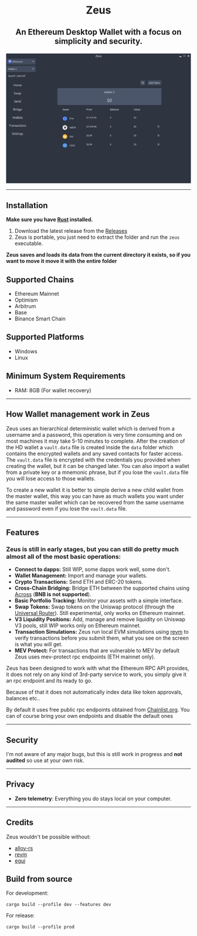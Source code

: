 # <p align="center">Zeus</p>

## <p align="center"><b>An Ethereum Desktop Wallet with a focus on simplicity and security.</b></p>

![Screenshot](src/zeus-home.png)
 
 ---
 
 
## Installation
**Make sure you have [Rust](https://www.rust-lang.org/tools/install) installed.**

1. Download the latest release from the [Releases](https://github.com/greekfetacheese/zeus/releases)
2. Zeus is portable, you just need to extract the folder and run the `zeus` executable.

**Zeus saves and loads its data from the current directory it exists, so if you want to move it move it with the entire folder**


## Supported Chains
- Ethereum Mainnet
- Optimism
- Arbitrum
- Base
- Binance Smart Chain

## Supported Platforms
- Windows
- Linux

## Minimum System Requirements
- RAM: 8GB (For wallet recovery)

---

## How Wallet management work in Zeus
Zeus uses an hierarchical deterministic wallet which is derived from a username and a password, this operation is very time consuming
and on most machines it may take 5-10 minutes to complete.
After the creation of the HD wallet a `vault.data` file is created inside the `data` folder which contains the encrypted wallets and any saved contacts for faster access.
The `vault.data` file is encrypted with the credentials you provided when creating the wallet, but it can be changed later.
You can also import a wallet from a private key or a mnemonic phrase, but if you lose the `vault.data` file you will lose access to those wallets.

To create a new wallet it is better to simple derive a new child wallet from the master wallet, this way you can have as much wallets
you want under the same master wallet which can be recovered from the same username and password even if you lose the `vault.data` file.

---


## Features

### Zeus is still in early stages, but you can still do pretty much almost all of the most basic operations:
- **Connect to dapps:** Still WIP, some dapps work well, some don't.
- **Wallet Management:** Import and manage your wallets.
- **Crypto Transactions:** Send ETH and ERC-20 tokens.
- **Cross-Chain Bridging:** Bridge ETH between the supported chains using [Across](https://across.to/) (**BNB is not supported**).
- **Basic Portfolio Tracking:** Monitor your assets with a simple interface.
- **Swap Tokens:** Swap tokens on the Uniswap protocol (through the [Universal Router](https://docs.uniswap.org/contracts/v4/deployments)). Still experimental, only works on Ethereum mainnet.
- **V3 Liquidity Positions:** Add, manage and remove liquidity on Uniswap V3 pools, still WIP works only on Ethereum mainnet.
- **Transaction Simulations:** Zeus run local EVM simulations using [revm](https://github.com/bluealloy/revm) to verify transactions before you submit them, what you see on the screen is what you will get.
- **MEV Protect:** For transactions that are vulnerable to MEV by default Zeus uses mev-protect rpc endpoints (ETH mainnet only).

 Zeus has been designed to work with what the Ethereum RPC API provides, it does not rely on any kind of 3rd-party service to work, you simply give it an rpc endpoint and its ready to go.

 Because of that it does not automatically index data like token approvals, balances etc..

 By default it uses free public rpc endpoints obtained from [Chainlist.org](https://chainlist.org/).
 You can of course bring your own endpoints and disable the default ones

---

## Security
I'm not aware of any major bugs, but this is still work in progress and **not audited** so use at your own risk.

---

## Privacy
- **Zero telemetry**: Everything you do stays local on your computer.
 
 ---


## Credits
Zeus wouldn't be possible without:
- [alloy-rs](https://github.com/alloy-rs/alloy)
- [revm](https://github.com/bluealloy/revm)
- [egui](https://github.com/emilk/egui)


## Build from source

For development:
```
cargo build --profile dev --features dev
```

For release:
```
cargo build --profile prod
```